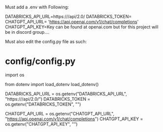 Must add a .env with Following:


DATABRICKS_API_URL=https://<your-databricks-instance>/api/2.0/
DATABRICKS_TOKEN=<your-databricks-token>
CHATGPT_API_URL= 'https://api.openai.com/v1/chat/completions'
CHATGPT_API_KEY=Key can be found at openai.com but for this project will be in discord group....


Must also edit the config.py file as such:

# config/config.py

import os

from dotenv import load_dotenv
load_dotenv()


DATABRICKS_API_URL = os.getenv("DATABRICKS_API_URL", "https://<your-databricks-instance>/api/2.0/")
DATABRICKS_TOKEN = os.getenv("DATABRICKS_TOKEN", "<your-databricks-token>")

CHATGPT_API_URL = os.getenv("CHATGPT_API_URL", "https://api.openai.com/v1/chat/completions")
CHATGPT_API_KEY = os.getenv("CHATGPT_API_KEY", "")